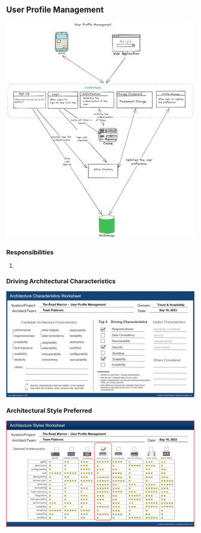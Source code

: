 ## User Profile Management

![Image](../images/user-profile-management/component-diagram.png)

### Responsibilities

1. 

### Driving Architectural Characteristics

![Image](../images/user-profile-management/architecture-characteristics.jpg)

### Architectural Style Preferred

![Image](../images/user-profile-management/architecture-styles.jpg)
